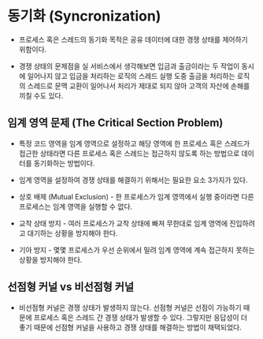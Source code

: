 # 동기화 (Syncronization)

- 프로세스 혹은 스레드의 동기화 목적은 공유 데이터에 대한 경쟁 상태를 제어하기 위함이다.

- 경쟁 상태의 문제점을 실 서비스에서 생각해보면 입금과 출금이라는 두 작업이 동시에 일어나지 않고 입금을 처리하는 로직의 스레드 실행 도중 출금을 처리하는 로직의 스레드로 문맥 교환이 일어나서 처리가 제대로 되지 않아 고객의 자산에 손해를 끼칠 수도 있다.

## 임계 영역 문제 (The Critical Section Problem)

- 특정 코드 영역을 임계 영역으로 설정하고 해당 영역에 한 프로세스 혹은 스레드가 접근한 상태라면 다른 프로세스 혹은 스레드는 접근하지 않도록 하는 방법으로 데이터를 동기화하는 방법이다.

- 임계 영역을 설정하여 경쟁 상태를 해결하기 위해서는 필요한 요소 3가지가 있다.

- 상호 배제 (Mutual Exclusion) - 한 프로세스가 임계 영역에서 실행 중이라면 다른 프로세스는 임계 영역을 실행할 수 없다.

- 교착 상태 방지 - 여러 프로세스가 교착 상태에 빠져 무한대로 임계 영역에 진입하려고 대기하는 상황을 방지해야 한다. 

- 기아 방지 - 몇몇 프로세스가 우선 순위에서 밀려 임계 영역에 계속 접근하지 못하는 상황을 방지해야 한다.

## 선점형 커널 vs 비선점형 커널

- 비선점형 커널은 경쟁 상태가 발생하지 않는다. 선점형 커널은 선점이 가능하기 때문에 프로세스 혹은 스레드 간 경쟁 상태가 발생할 수 있다. 그렇지만 응답성이 더 좋기 때문에 선점형 커널을 사용하고 경쟁 상태를 해결하는 방법이 채택되었다.